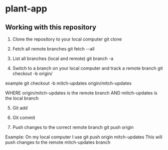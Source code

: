 # plant-app

## Working with this repository

1. Clone the repository to your local computer
   git clone <HTTPS URL>

2. Fetch all remote branches
   git fetch --all

3. List all branches (local and remote)
   git branch -a

4. Switch to a branch on your local computer and track a remote branch
   git checkout -b <branch-name> origin/<branch-name>

example git checkout -b mitch-updates origin/mitch-updates

WHERE origin/mitch-updates is the remote branch AND miitch-updates is the local branch

5. Git add

6. Git commit

7. Push changes to the correct remote branch
   git push origin <branch-name>

Example: On my local computer I use
git push origin mitch-updates
This will push changes to the remote mitch-updates branch
